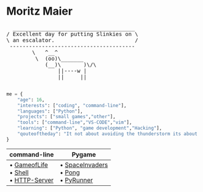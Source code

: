 <h1 font="Minecraft">Moritz Maier</h1>





<div align="left">
<pre>
  ______________________________________     
/ Excellent day for putting Slinkies on \    
\ an escalator.                         /    
 ---------------------------------------     
        \   ^__^                             
         \  (oo)\_______
            (__)\       )\/\
                ||----w |
                ||     ||

  
</pre>
</div>


```python
me = {
    "age": 16,
    "interests": ["coding", "command-line"],
    "languages": ["Python"],
    "projects": ["small games","other"],
    "tools": ["command-line","VS-CODE","vim"],
    "learning": ["Python", "game development","Hacking"],
    "qouteoftheday": "It not about avoiding the thunderstorm its about dancing in the rain"
}
```

| **command-line**                                                                                                                                                                                                                                                                                                                                                                                                                                                                                                                                                                                                                                                                                                                                                                                                                                                                                                                                                                                                                                                                                                                                                                                                                                                                                                                                                  | Pygame                                                                                                                                                                                                                                                                                                                                                                                                                                                                                                                                                                                                                                                                                                                                                                                                                                                                                                                                                                                                                                                                                                                                                                                                                                                                                                 |
| --------------------------------------------------------------------------------------------------------------------------------------------------------------------------------------------------------------------------------------------------------------------------------------------------------------------------------------------------------------------------------------------------------------------------------------------------------------------------------------------------------------------------------------------------------------------------------------------------------------------------------------------------------------------------------------------------------------------------------------------------------------------------------------------------------------------------------------------------------------------------------------------------------------------------------------------------------------------------------------------------------------------------------------------------------------------------------------------------------------------------------------------------------------------------------------------------------------------------------------------------------------------------------------------------------------------------------------------------------- | --------------------------------------------------------------------------------------------------------------------------------------------------------------------------------------------------------------------------------------------------------------------------------------------------------------------------------------------------------------------------------------------------------------------------------------------------------------------------------------------------------------------------------------------------------------------------------------------------------------------------------------------------------------------------------------------------------------------------------------------------------------------------------------------------------------------------------------------------------------------------------------------------------------------------------------------------------------------------------------------------------------------------------------------------------------------------------------------------------------------------------------------------------------------------------------------------------------------------------------------------------------------------------------------------------------------------------------------------------------------------------- |
| • [GameofLife](https://github.com/Moritz344/Game-of-Life) <br> • [Shell](https://github.com/Moritz344/Shell) <br> •  [HTTP-Server](https://github.com/Moritz344/HTTP-Server)| •  [SpaceInvaders](https://github.com/Moritz344/SpaceInvader) <br>•  [Pong](https://github.com/Moritz344/Pong) <br> •      [PyRunner](https://github.com/Moritz344/PyRunner)|


<center>
